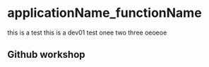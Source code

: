 # applicationName_functionName

this is a test
this is a dev01 test
onee two three
oeoeoe

## Github workshop